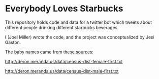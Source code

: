 Everybody Loves Starbucks
======

This repository holds code and data for a twitter bot which tweets about different people drinking different starbucks beverages.

I (Joel Miller) wrote the code, and the project was conceptualized by Jesi Gaston.

The baby names came from these sources:

http://deron.meranda.us/data/census-dist-female-first.txt

http://deron.meranda.us/data/census-dist-male-first.txt
